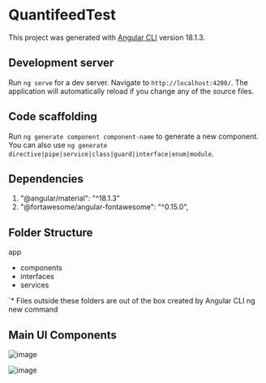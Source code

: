 # QuantifeedTest

This project was generated with [Angular CLI](https://github.com/angular/angular-cli) version 18.1.3.

## Development server

Run `ng serve` for a dev server. Navigate to `http://localhost:4200/`. The application will automatically reload if you change any of the source files.

## Code scaffolding

Run `ng generate component component-name` to generate a new component. You can also use `ng generate directive|pipe|service|class|guard|interface|enum|module`.

## Dependencies
1. "@angular/material": "^18.1.3"
2. "@fortawesome/angular-fontawesome": "^0.15.0",

## Folder Structure
app
  * components
  * interfaces
  * services

`* Files outside these folders are out of the box created by Angular CLI ng new command

## Main UI Components
![image](https://github.com/user-attachments/assets/180206a4-e4b2-424b-a2da-d4d01f287f18)

![image](https://github.com/user-attachments/assets/a538fd3a-a37b-4271-8fd0-c8f8563898d2)
